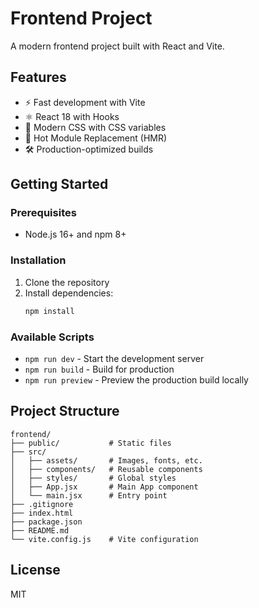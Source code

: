 # Frontend Project

A modern frontend project built with React and Vite.

## Features

- ⚡️ Fast development with Vite
- ⚛️ React 18 with Hooks
- 🎨 Modern CSS with CSS variables
- 🔄 Hot Module Replacement (HMR)
- 🛠️ Production-optimized builds

## Getting Started

### Prerequisites

- Node.js 16+ and npm 8+

### Installation

1. Clone the repository
2. Install dependencies:
   ```bash
   npm install
   ```

### Available Scripts

- `npm run dev` - Start the development server
- `npm run build` - Build for production
- `npm run preview` - Preview the production build locally

## Project Structure

```
frontend/
├── public/           # Static files
├── src/
│   ├── assets/       # Images, fonts, etc.
│   ├── components/   # Reusable components
│   ├── styles/       # Global styles
│   ├── App.jsx       # Main App component
│   └── main.jsx      # Entry point
├── .gitignore
├── index.html
├── package.json
├── README.md
└── vite.config.js    # Vite configuration
```

## License

MIT
